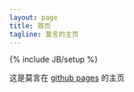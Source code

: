 ```yaml
---
layout: page
title: 首页
tagline: 莫言的主页
---
```

{% include JB/setup %}

这是莫言在 [github pages](http://pages.github.com) 的主页
